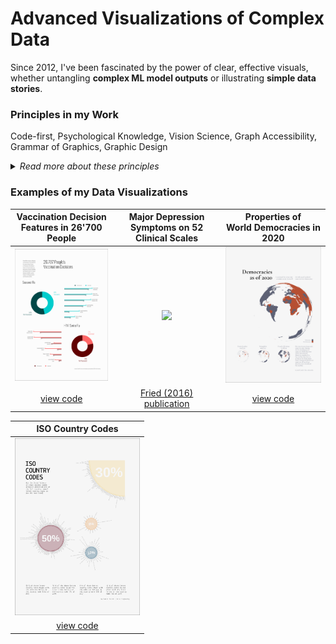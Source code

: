 # Advanced Visualizations of Complex Data

Since 2012, I've been fascinated by the power of clear, effective visuals, whether untangling **complex ML model outputs** or illustrating **simple data stories**.

### Principles in my Work

Code-first, Psychological Knowledge, Vision Science, Graph Accessibility, Grammar of Graphics, Graphic Design
<br>
<details>

*<summary>Read more about these principles</summary>*

You'll find my visualizations are **code-first**, which means they're agile and ready to update as the data evolves. I bring my **cognitive** science domain **knowledge** to this - understanding what makes a graph work for people based on evidence on how we read visuals (like research by [Garcia-Retamero et al, 2017](https://oxfordre.com/communication/display/10.1093/acrefore/9780190228613.001.0001/acrefore-9780190228613-e-302)) and making sure they're accessible (color-blind friendly, [Birch, 2012](https://pubmed.ncbi.nlm.nih.gov/22472762/)).

My approach leans on strong quantitative data **design fundamentals**: the grammar of graphics ([Wilkinson, 2005](https://link.springer.com/book/10.1007/0-387-28695-0)) and is informed by elegant graphic-design principles, like informative grid layouts.

Why all this effort? Because well-crafted visuals are key to understanding complexity.

</details>

### Examples of my Data Visualizations

| Vaccination Decision<br>Features in 26'700 People | Major Depression<br>Symptoms on 52 Clinical Scales |  Properties of<br>World Democracies in 2020 |
| :---: | :---: | :---: |
<img src="visualizations/peoples-vaccination-decisions.png" width="200"> | <img src="https://janajarecki.com/wp-content/uploads/2022/08/521.png" width="200"> | <img src="visualizations/democracies-as-of-2020.png" width="200">   |
|  [view code](code/peoples-vaccination-decisions.R) | [Fried (2016) publication](https://pubmed.ncbi.nlm.nih.gov/27792962/) | [view code](code/democracies-as-of-2020.R) | 

| ISO Country Codes |
| :---: |
| <img src="visualizations/iso-country-codes.png" width="200"> |
| [view code](code/iso-country-codes.R) |
